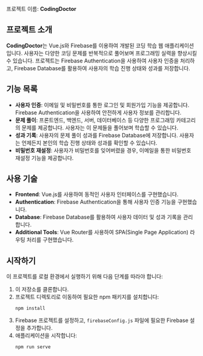 프로젝트 이름: **CodingDoctor**

## 프로젝트 소개
**CodingDoctor**는 Vue.js와 Firebase를 이용하여 개발된 코딩 학습 웹 애플리케이션입니다. 사용자는 다양한 코딩 문제를 반복적으로 풀어보며 프로그래밍 실력을 향상시킬 수 있습니다. 프로젝트는 Firebase Authentication을 사용하여 사용자 인증을 처리하고, Firebase Database를 활용하여 사용자의 학습 진행 상태와 성과를 저장합니다.

## 기능 목록

- **사용자 인증**: 이메일 및 비밀번호를 통한 로그인 및 회원가입 기능을 제공합니다. Firebase Authentication을 사용하여 안전하게 사용자 정보를 관리합니다.
- **문제 풀이**: 프론트엔드, 백엔드, 서버, 데이터베이스 등 다양한 프로그래밍 카테고리의 문제를 제공합니다. 사용자는 이 문제들을 풀어보며 학습할 수 있습니다.
- **성과 기록**: 사용자의 문제 풀이 성과를 Firebase Database에 저장합니다. 사용자는 언제든지 본인의 학습 진행 상태와 성과를 확인할 수 있습니다.
- **비밀번호 재설정**: 사용자가 비밀번호를 잊어버렸을 경우, 이메일을 통한 비밀번호 재설정 기능을 제공합니다.

## 사용 기술

- **Frontend**: Vue.js를 사용하여 동적인 사용자 인터페이스를 구현했습니다.
- **Authentication**: Firebase Authentication을 통해 사용자 인증 기능을 구현했습니다.
- **Database**: Firebase Database를 활용하여 사용자 데이터 및 성과 기록을 관리합니다.
- **Additional Tools**: Vue Router를 사용하여 SPA(Single Page Application) 라우팅 처리를 구현했습니다.

## 시작하기

이 프로젝트를 로컬 환경에서 실행하기 위해 다음 단계를 따라야 합니다:

1. 이 저장소를 클론합니다.
2. 프로젝트 디렉토리로 이동하여 필요한 npm 패키지를 설치합니다:
   ```
   npm install
   ```
3. Firebase 프로젝트를 설정하고, `firebaseConfig.js` 파일에 필요한 Firebase 설정을 추가합니다.
4. 애플리케이션을 시작합니다:
   ```
   npm run serve
   ```


